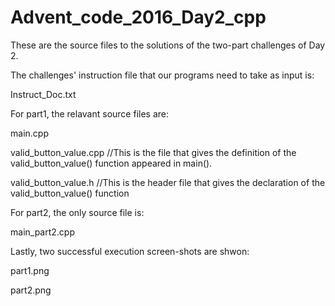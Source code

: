 # Advent_code_2016_Day2_cpp
These are the source files to the solutions of the two-part challenges of Day 2.

The challenges' instruction file that our programs need to take as input is:

Instruct_Doc.txt


For part1, the relavant source files are:

main.cpp  

valid_button_value.cpp  //This is the file that gives the definition of the valid_button_value() function appeared in main().

valid_button_value.h  //This is the header file that gives the declaration of the valid_button_value() function


For part2, the only source file is:


main_part2.cpp

Lastly, two successful execution screen-shots are shwon:

part1.png

part2.png
